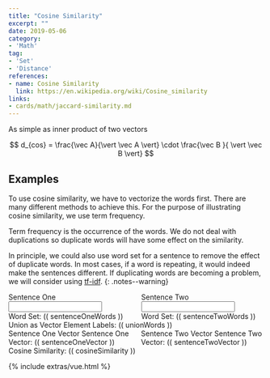 ```yaml
---
title: "Cosine Similarity"
excerpt: ""
date: 2019-05-06
category:
- 'Math'
tag:
- 'Set'
- 'Distance'
references:
- name: Cosine Similarity
  link: https://en.wikipedia.org/wiki/Cosine_similarity
links:
- cards/math/jaccard-similarity.md
---
```


As simple as inner product of two vectors

$$
d_{cos} = \frac{\vec A}{\vert \vec A \vert}  \cdot \frac{\vec B }{ \vert \vec B \vert}
$$




## Examples

To use cosine similarity, we have to vectorize the words first. There are many different methods to achieve this. For the purpose of illustrating cosine similarity, we use term frequency.

Term frequency is the occurrence of the words. We do not deal with duplications so duplicate words will have some effect on the similarity.

In principle, we could also use word set for a sentence to remove the effect of duplicate words. In most cases, if a word is repeating, it would indeed make the sentences different. If duplicating words are becoming a problem, we will consider using [tf-idf](http://www.tfidf.com/).
{: .notes--warning}

<div id="app">
<div class="columns">
  <div class="column has-text-centered">
    <div class="field">
        <label class="label">Sentence One</label>
            <div class="control">
                <input v-model="sentenceOne.sentence" class="input" type="text">
            </div>
        Word Set: (( sentenceOneWords ))
    </div>
  </div>

  <div class="column has-text-centered">
    <div class="field">
        <label class="label">Sentence Two</label>
            <div class="control">
                <input v-model="sentenceTwo.sentence" class="input" type="text">
            </div>
        Word Set: (( sentenceTwoWords ))
    </div>
  </div>
</div>


<div class="columns">
    <div class="column has-text-centered">
    Union as Vector Element Labels: (( unionWords ))
  </div>
</div>

<div class="columns">
  <div class="column has-text-centered">
    <div class="field">
        <label class="label">Sentence One Vector</label>
        Sentence One Vector: (( sentenceOneVector ))
    </div>
  </div>

  <div class="column has-text-centered">
    <div class="field">
        <label class="label">Sentence Two Vector</label>
        Sentence Two Vector: (( sentenceTwoVector ))
    </div>
  </div>
</div>

<div class="columns">
    <div class="column has-text-centered">
    Cosine Similarity: (( cosineSimilarity ))
  </div>
</div>


</div>

{% include extras/vue.html %}

<script>

var app = new Vue({
    delimiters: ["((", "))"],
    el: '#app',
    data: {
        sentenceOne: { 'sentence': 'I am a robot'},
        sentenceTwo: { 'sentence': 'You are a robot'}
    },
    methods: {
        getUniqueWords: function (sentence) {
            return [...new Set(sentence.replace(/[^a-zA-Z\s]/g, '').toLowerCase().split(' '))].filter(function (el) {
                return el != '';
                })
        },
        getWords: function (sentence) {
            return sentence.replace(/[^a-zA-Z\s]/g, '').toLowerCase().split(' ').filter(function (el) {
                return el != '';
                })
        },
        getIntersect: function (one, two) {
            return one.filter(value => two.includes(value))
        },
        getUnion: function (one, two) {
            return [...new Set([...one, ...two])]
        },
        getL2Norm: function ( arr ) {
            var l2Norm = 0
            arrLength = arr.length;
            for ( var i = 0; i < arrLength; i ++ ) {
                l2Norm = l2Norm + arr[i] * arr[i]
            }

            return Math.sqrt(l2Norm)
        }
    },
    computed: {
        sentenceOneWords: function () {
            return this.getWords( this.sentenceOne.sentence )
        },
        sentenceTwoWords: function () {
            return this.getWords( this.sentenceTwo.sentence )
        },
        intersectWords: function () {
            return this.getIntersect( this.sentenceOneWords, this.sentenceTwoWords )
        },
        unionWords: function () {
            return this.getUnion( this.sentenceOneWords, this.sentenceTwoWords )
        },
        sentenceOneVector: function () {
            var unionLength = this.unionWords.length;
            var theSentenceWords = this.sentenceOneWords
            var theSentenceWordsLength = theSentenceWords.length;

            var vector = new Array(unionLength).fill(0)

            for (var i = 0; i < unionLength; i++) {
                for (var j = 0; j < theSentenceWordsLength; j++ ) {
                            if ( theSentenceWords[j] ==  this.unionWords[i] ) {
                                vector[i] = vector[i] + 1
                            }
                }
            }

            const vectorSum = arr => arr.reduce((a,b) => a * a, 0)
            l2Norm = this.getL2Norm(vector)
            return vector.map( function multiply(x){ return x/l2Norm; } )
        },
        sentenceTwoVector: function () {
            var unionLength = this.unionWords.length;
            var theSentenceWords = this.sentenceTwoWords
            var theSentenceWordsLength = theSentenceWords.length;

            var vector = new Array(unionLength).fill(0)

            for (var i = 0; i < unionLength; i++) {
                for (var j = 0; j < theSentenceWordsLength; j++ ) {
                            if ( theSentenceWords[j] ==  this.unionWords[i] ) {
                                vector[i] = vector[i] + 1
                            }
                }
            }

            l2Norm = this.getL2Norm(vector)

            return vector.map( function multiply(x){ return x/l2Norm; } )
        },
        cosineSimilarity: function () {
            cos_sim = 0
            var unionLength = this.unionWords.length;

            for (var i=0; i<unionLength;i++ ) {
                cos_sim = cos_sim + this.sentenceOneVector[i] * this.sentenceTwoVector[i]
            }

            return cos_sim
        }
    }
})
</script>
